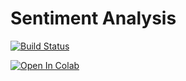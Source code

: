 # Sentiment Analysis

[![Build Status](https://travis-ci.org/pbmstrk/sentiment-analysis.png?branch=master)](https://travis-ci.org/pbmstrk/sentiment-analysis)


[![Open In Colab](https://colab.research.google.com/assets/colab-badge.svg)](https://colab.research.google.com/github/pbmstrk/sentiment-analysis/blob/master/sentiment_analysis_sst.ipynb)



